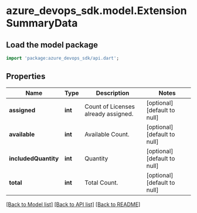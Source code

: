 # azure_devops_sdk.model.ExtensionSummaryData

## Load the model package
```dart
import 'package:azure_devops_sdk/api.dart';
```

## Properties
Name | Type | Description | Notes
------------ | ------------- | ------------- | -------------
**assigned** | **int** | Count of Licenses already assigned. | [optional] [default to null]
**available** | **int** | Available Count. | [optional] [default to null]
**includedQuantity** | **int** | Quantity | [optional] [default to null]
**total** | **int** | Total Count. | [optional] [default to null]

[[Back to Model list]](../README.md#documentation-for-models) [[Back to API list]](../README.md#documentation-for-api-endpoints) [[Back to README]](../README.md)


